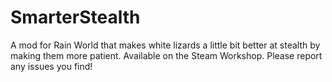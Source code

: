 # SmarterStealth
A mod for Rain World that makes white lizards a little bit better at stealth by making them more patient.
Available on the Steam Workshop. Please report any issues you find!
